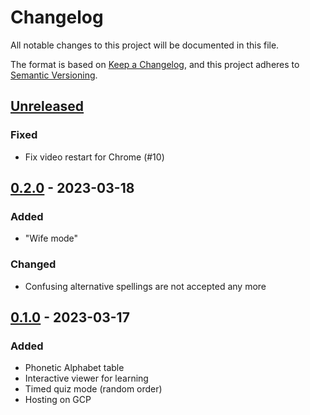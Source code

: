 # Changelog

All notable changes to this project will be documented in this file.

The format is based on [Keep a Changelog](https://keepachangelog.com/en/1.0.0/),
and this project adheres to [Semantic Versioning](https://semver.org/spec/v2.0.0.html).

## [Unreleased]

### Fixed

- Fix video restart for Chrome (#10)

## [0.2.0] - 2023-03-18

### Added

- "Wife mode"

### Changed

- Confusing alternative spellings are not accepted any more

## [0.1.0] - 2023-03-17

### Added

- Phonetic Alphabet table
- Interactive viewer for learning
- Timed quiz mode (random order)
- Hosting on GCP

[Unreleased]: https://github.com/LajosCseppento/bravo-yankee/compare/v0.2.0...HEAD
[0.2.0]: https://github.com/LajosCseppento/bravo-yankee/releases/tag/v0.2.0
[0.1.0]: https://github.com/LajosCseppento/bravo-yankee/releases/tag/v0.1.0
